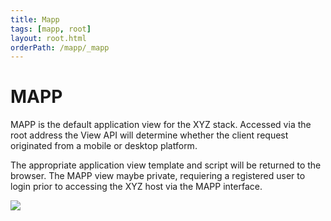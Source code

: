 ```yaml
---
title: Mapp
tags: [mapp, root]
layout: root.html
orderPath: /mapp/_mapp
---
```


# MAPP

MAPP is the default application view for the XYZ stack. Accessed via the root address the View API will determine whether the client request originated from a mobile or desktop platform.

The appropriate application view template and script will be returned to the browser. The MAPP view maybe private, requiering a registered user to login prior to accessing the XYZ host via the MAPP interface.

![](https://res.cloudinary.com/geolytix-xyz/image/upload/v1591181227/documentation/mapp_login.png)